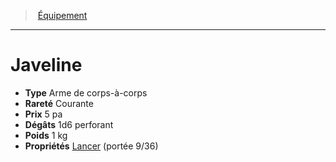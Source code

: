 ﻿---
!EquipmentItem
Type: Arme de corps-à-corps
Price: 5 pa
Weight: 1 kg
Rarity: Courante
Damages: 1d6 perforant
Properties: '[Lancer](hd_weapons_lancer.md) (portée 9/36)'
Id: equipment_hd.md#javeline
ParentLink: equipment_hd.md#Équipement
Name: Javeline
ParentName: Équipement
NameLevel: 1
Attributes:
  Name: Javeline
  Markdown: >+
    # <!--Name-->Javeline<!--/Name-->


    - **Type** <!--Type-->Arme de corps-à-corps<!--/Type-->

    - **Rareté** <!--Rarity-->Courante<!--/Rarity-->

    - **Prix** <!--Price-->5 pa<!--/Price-->

    - **Dégâts** <!--Damages-->1d6 perforant<!--/Damages-->

    - **Poids** <!--Weight-->1 kg<!--/Weight-->

    - **Propriétés** <!--Properties-->[Lancer](hd_weapons_lancer.md) (portée 9/36)<!--/Properties-->

  Type: Arme de corps-à-corps
  Rarity: Courante
  Price: 5 pa
  Damages: 1d6 perforant
  Weight: 1 kg
  Properties: '[Lancer](hd_weapons_lancer.md) (portée 9/36)'
AttributesDictionary: >+
  Name: Javeline

  Markdown: >+

    # <!--Name-->Javeline<!--/Name-->





    - **Type** <!--Type-->Arme de corps-à-corps<!--/Type-->



    - **Rareté** <!--Rarity-->Courante<!--/Rarity-->



    - **Prix** <!--Price-->5 pa<!--/Price-->



    - **Dégâts** <!--Damages-->1d6 perforant<!--/Damages-->



    - **Poids** <!--Weight-->1 kg<!--/Weight-->



    - **Propriétés** <!--Properties-->[Lancer](hd_weapons_lancer.md) (portée 9/36)<!--/Properties-->



  Type: Arme de corps-à-corps

  Rarity: Courante

  Price: 5 pa

  Damages: 1d6 perforant

  Weight: 1 kg

  Properties: '[Lancer](hd_weapons_lancer.md) (portée 9/36)'

---
> [Équipement](hd_equipment.md)

---

# Javeline

- **Type** Arme de corps-à-corps
- **Rareté** Courante
- **Prix** 5 pa
- **Dégâts** 1d6 perforant
- **Poids** 1 kg
- **Propriétés** [Lancer](hd_weapons_lancer.md) (portée 9/36)

